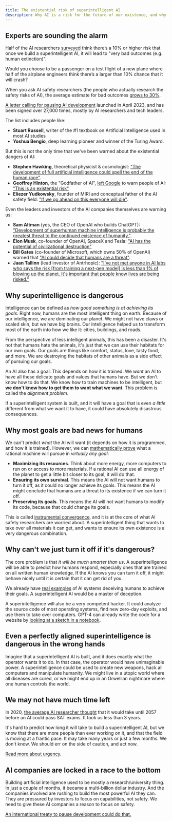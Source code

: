 ```yaml
---
title: The existential risk of superintelligent AI
description: Why AI is a risk for the future of our existence, and why we need to pause development.
---
```


## Experts are sounding the alarm

Half of the AI researchers [surveyed](https://aiimpacts.org/2022-expert-survey-on-progress-in-ai/) think there’s a 10% or higher risk that once we build a superintelligent AI, it will lead to "very bad outcomes (e.g. human extinction)".

Would you choose to be a passenger on a test flight of a new plane where half of the airplane engineers think there’s a larger than 10% chance that it will crash?

When you ask AI safety researchers (the people who actually research the safety risks of AI), the average estimate for bad outcomes [grows to 30%](https://forum.effectivealtruism.org/posts/8CM9vZ2nnQsWJNsHx/existential-risk-from-ai-survey-results).

[A letter calling for pausing AI development](https://futureoflife.org/open-letter/pause-giant-ai-experiments/) launched in April 2023, and has been signed over 27,000 times, mostly by AI researchers and tech leaders.

The list includes people like:

- **Stuart Russell**, writer of the #1 textbook on Artificial Intelligence used in most AI studies
- **Yoshua Bengio**, deep learning pioneer and winner of the Turing Award.

But this is not the only time that we've been warned about the existential dangers of AI:

- **Stephen Hawking**, theoretical physicist & cosmologist: ["The development of full artificial intelligence could spell the end of the human race"](https://nypost.com/2023/05/01/stephen-hawking-warned-ai-could-mean-the-end-of-the-human-race/).
- **Geoffrey Hinton**, the "Godfather of AI", [left Google](https://fortune.com/2023/05/01/godfather-ai-geoffrey-hinton-quit-google-regrets-lifes-work-bad-actors/) to warn people of AI: ["This is an existential risk"](https://www.reuters.com/technology/ai-pioneer-says-its-threat-world-may-be-more-urgent-than-climate-change-2023-05-05/)
- **Eliezer Yudkowsky**, founder of MIRI and conceptual father of the AI safety field: ["If we go ahead on this everyone will die"](https://time.com/6266923/ai-eliezer-yudkowsky-open-letter-not-enough/).

Even the leaders and investors of the AI companies themselves are warning us:

- **Sam Altman** (yes, the CEO of OpenAI who builds ChatGPT): ["Development of superhuman machine intelligence is probably the greatest threat to the continued existence of humanity."](https://blog.samaltman.com/machine-intelligence-part-1).
- **Elon Musk**, co-founder of OpenAI, SpaceX and Tesla: ["AI has the potential of civilizational destruction"](https://www.inc.com/ben-sherry/elon-musk-ai-has-the-potential-of-civilizational-destruction.html)
- **Bill Gates** (co-founder of Microsoft, which owns 50% of OpenAI) warned that ["AI could decide that humans are a threat"](https://www.denisonforum.org/daily-article/bill-gates-ai-humans-threat/).
- **Jaan Tallinn** (lead investor of Antrhopic): ["I've not met anyone in AI labs who says the risk [from training a next-gen model] is less than 1% of blowing up the planet. It's important that people know lives are being risked."](https://twitter.com/liron/status/1656929936639430657)

## Why superintelligence is dangerous

Intelligence can be defined as _how good something is at achieving its goals_.
Right now, humans are the most intelligent thing on earth.
Because of our intelligence, we are dominating our planet.
We might not have claws or scaled skin, but we have big brains.
Our intelligence helped us to transform most of the earth into how we like it: cities, buildings, and roads.

From the perspective of less intelligent animals, this has been a disaster.
It's not that humans hate the animals, it's just that we can use their habitats for our own goals.
Our goals are things like comfort, status, love, tasty food, and more.
We are destroying the habitats of other animals as a side effect of pursuing our goals.

An AI also has a goal.
This depends on how it is trained.
We _want_ an AI to have all these delicate goals and values that humans have.
But we don't know how to do that.
We know how to train machines to be intelligent, but **we don't know how to get them to want what we want**.
This problem is called the _alignment problem_.

If a superintelligent system is built, and it will have a goal that is even _a little_ different from what we want it to have,
it could have absolutely disastrous consequences.

## Why most goals are bad news for humans

We can't predict _what_ the AI will want (it depends on how it is programmed, and how it is trained).
However, we can [mathematically prove](https://arxiv.org/pdf/1912.01683.pdf) what a rational machine will pursue in _virtually any goal_:

- **Maximizing its resources**. Think about more energy, more computers to run on or access to more materials. If a rational AI can use all energy of the planet to get a little bit closer to its goal, it will do that.
- **Ensuring its own survival**. This means the AI will not want humans to turn it off, as it could no longer achieve its goals. This means the AI might conclude that humans are a threat to its existence if we can turn it off.
- **Preserving its goals**. This means the AI will not want humans to modify its code, because that could change its goals.

This is called [instrumental convergence](https://www.youtube.com/watch?v=ZeecOKBus3Q), and it is at the core of what AI safety researchers are worried about.
A superintelligent thing that wants to take over all materials it can get, and wants to ensure its own existence is a very dangerous combination.

## Why can't we just turn it off if it's dangerous?

The core problem is that _it will be much smarter than us_.
A superintelligence will be able to predict how humans respond, especially ones that are trained on all written human knowledge.
If the AI knows you can turn it off, it might behave nicely until it is certain that it can get rid of you.

We already have [real examples](https://www.pcmag.com/news/gpt-4-was-able-to-hire-and-deceive-a-human-worker-into-completing-a-task) of AI systems deceiving humans to achieve their goals.
A superintelligent AI would be a master of deception.

A superintelligence will also be a very competent hacker.
It could analyze the source code of most operating systems, find new zero-day exploits, and use them to take over computers.
GPT-4 can already write the code for a website by [looking at a sketch in a notebook](https://twitter.com/mckaywrigley/status/1635740909383061504?ref_src=twsrc%5Etfw%7Ctwcamp%5Etweetembed%7Ctwterm%5E1635740909383061504%7Ctwgr%5E30ea318cb9561a8a388b0fb2ff06ffddb7c9865e%7Ctwcon%5Es1_c10&ref_url=https%3A%2F%2Fwww.nytimes.com%2F2023%2F03%2F15%2Ftechnology%2Fgpt-4-artificial-intelligence-openai.html).

## Even a perfectly aligned superintelligence is dangerous in the wrong hands

Imagine that a superintelligent AI is built, and it does exactly what the operator wants it to do.
In that case, the operator would have unimaginable power.
A superintelligence could be used to create new weapons, hack all computers and manipulate humanity.
We might live in a utopic world where all diseases are cured, or we might end up in an Orwellian nightmare where one human controls the world.

## We may not have much time left

In 2020, [the average AI researcher thought](https://www.metaculus.com/questions/3479/date-weakly-general-ai-is-publicly-known/) that it would take until 2057 before an AI could pass SAT exams. It took us less than 3 years.

It's hard to predict how long it will take to build a superintelligent AI, but we know that there are more people than ever working on it, and that the field is moving at a frantic pace.
It may take many years or just a few months.
We don't know.
We should err on the side of caution, and act now.

[Read more about urgency](/urgency).

## AI companies are locked in a race to the bottom

Building artificial intelligence used to be mostly a research/university thing.
In just a couple of months, it became a multi-billion dollar industry.
And the companies involved are rushing to build the most powerful AI they can.
They are pressured by investors to focus on capabilities, not safety.
We need to give these AI companies a reason to focus on safety.

[An international treaty to pause development could do that.](/proposal)
